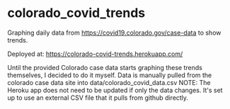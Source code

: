# colorado_covid_trends
Graphing daily data from https://covid19.colorado.gov/case-data to show trends.

Deployed at: https://colorado-covid-trends.herokuapp.com/

Until the provided Colorado case data starts graphing these trends themselves, I decided to do it myself.
Data is manually pulled from the colorado case data site into data/colorado_covid_data.csv
NOTE: The Heroku app does not need to be updated if only the data changes.  It's set up to use an external
CSV file that it pulls from github directly.